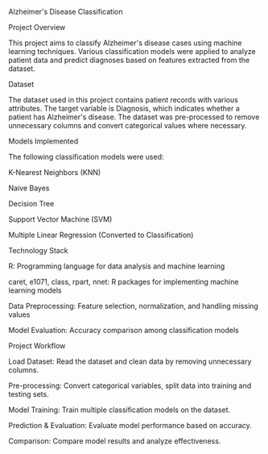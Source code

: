 Alzheimer's Disease Classification

Project Overview

This project aims to classify Alzheimer's disease cases using machine learning techniques. Various classification models were applied to analyze patient data and predict diagnoses based on features extracted from the dataset.

Dataset

The dataset used in this project contains patient records with various attributes. The target variable is Diagnosis, which indicates whether a patient has Alzheimer's disease. The dataset was pre-processed to remove unnecessary columns and convert categorical values where necessary.

Models Implemented

The following classification models were used:

K-Nearest Neighbors (KNN)

Naive Bayes

Decision Tree

Support Vector Machine (SVM)

Multiple Linear Regression (Converted to Classification)

Technology Stack

R: Programming language for data analysis and machine learning

caret, e1071, class, rpart, nnet: R packages for implementing machine learning models

Data Preprocessing: Feature selection, normalization, and handling missing values

Model Evaluation: Accuracy comparison among classification models

Project Workflow

Load Dataset: Read the dataset and clean data by removing unnecessary columns.

Pre-processing: Convert categorical variables, split data into training and testing sets.

Model Training: Train multiple classification models on the dataset.

Prediction & Evaluation: Evaluate model performance based on accuracy.

Comparison: Compare model results and analyze effectiveness.
